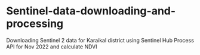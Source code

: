 # Sentinel-data-downloading-and-processing
Downloading Sentinel 2 data for Karaikal district using Sentinel Hub Process API for Nov 2022 and calculate NDVI 

